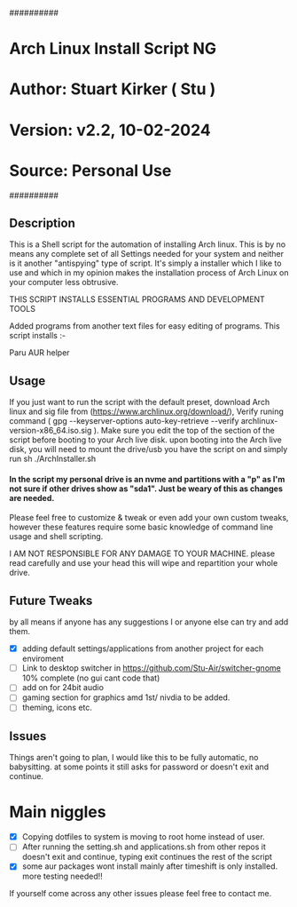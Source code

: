 ##########
# Arch Linux Install Script NG
# Author: Stuart Kirker ( Stu )
# Version: v2.2, 10-02-2024
# Source: Personal Use
##########



## Description

This is a Shell script for the automation of installing Arch linux. This is by no means any complete set of all Settings needed for your system and neither is it another "antispying" type of script. 
It's simply a installer which I like to use and which in my opinion makes the installation process of Arch Linux on your computer less obtrusive.

THIS SCRIPT INSTALLS ESSENTIAL PROGRAMS AND DEVELOPMENT TOOLS

Added programs from another text files for easy editing of programs.
This script installs :-

Paru AUR helper


## Usage
If you just want to run the script with the default preset, download Arch linux and sig file from (https://www.archlinux.org/download/), 
Verify runing command ( gpg --keyserver-options auto-key-retrieve --verify archlinux-version-x86_64.iso.sig ).
Make sure you edit the top of the section of the script before booting to your Arch live disk. upon booting into the Arch live disk, 
you will need to mount the drive/usb you have the script on and simply run sh ./ArchInstaller.sh

#### In the script my personal drive is an nvme and partitions with a "p" as I'm not sure if other drives show as "sda1". Just be weary of this as changes are needed.

Please feel free to customize & tweak or even add your own custom tweaks, however these features require some basic knowledge of command line usage and shell scripting.

I AM NOT RESPONSIBLE FOR ANY DAMAGE TO YOUR MACHINE. please read carefully and use your head this will wipe and repartition your whole drive.



## Future Tweaks

by all means if anyone has any suggestions I or anyone else can try and add them. 

- [x] adding default settings/applications from another project for each enviroment
- [ ] Link to desktop switcher in https://github.com/Stu-Air/switcher-gnome  10% complete (no gui cant code that) 
- [ ] add on for 24bit audio
- [ ] gaming section for graphics amd 1st/ nivdia to be added.
- [ ] theming, icons etc. 

## Issues 

Things aren't going to plan, I would like this to be fully automatic, no babysitting. at some points it still asks for password or doesn't exit and continue.

# Main niggles
- [x] Copying dotfiles to system is moving to root home instead of user.
- [ ] After running the setting.sh and applications.sh from other repos it doesn't exit and continue, typing exit continues the rest of the script
- [x] some aur packages wont install mainly after timeshift is only installed. more testing needed!!

If yourself come across any other issues please feel free to contact me. 



